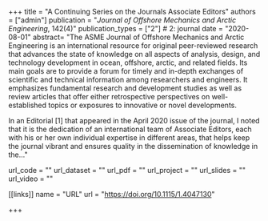 +++
title = "A Continuing Series on the Journals Associate Editors"
authors = ["admin"]
publication = "*Journal of Offshore Mechanics and Arctic Engineering*, 142(4)"
publication_types = ["2"] # 2: journal
date = "2020-08-01"
abstract= "The ASME Journal of Offshore Mechanics and Arctic Engineering is an international resource for original peer-reviewed research that advances the state of knowledge on all aspects of analysis, design, and technology development in ocean, offshore, arctic, and related fields. Its main goals are to provide a forum for timely and in-depth exchanges of scientific and technical information among researchers and engineers. It emphasizes fundamental research and development studies as well as review articles that offer either retrospective perspectives on well-established topics or exposures to innovative or novel developments.

In an Editorial [1] that appeared in the April 2020 issue of the journal, I noted that it is the dedication of an international team of Associate Editors, each with his or her own individual expertise in different areas, that helps keep the journal vibrant and ensures quality in the dissemination of knowledge in the..."

url_code = ""
url_dataset = ""
url_pdf = ""
url_project = ""
url_slides = ""
url_video = ""

[[links]]
    name = "URL"
    url = "https://doi.org/10.1115/1.4047130"

+++
